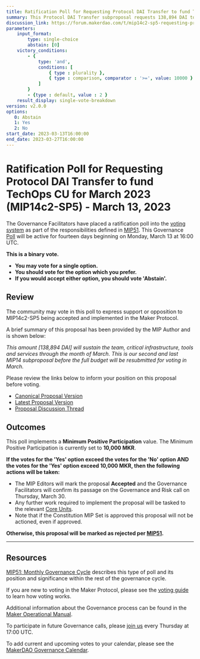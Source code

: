 ```yaml
---
title: Ratification Poll for Requesting Protocol DAI Transfer to fund TechOps CU for March 2023 (MIP14c2-SP5) - March 13, 2023
summary: This Protocol DAI Transfer subproposal requests 138,894 DAI to fund TechOps for March 2023.
discussion_link: https://forum.makerdao.com/t/mip14c2-sp5-requesting-protocol-dai-transfer-to-fund-techops-cu-for-march-2023/19624
parameters:
    input_format:
        type: single-choice
        abstain: [0]
    victory_conditions:
        - {
            type: 'and',
            conditions: [
                { type : plurality },
                { type : comparison, comparator : '>=', value: 10000 }
            ]
        }
        - {type : default, value : 2 }
    result_display: single-vote-breakdown
version: v2.0.0
options:
   0: Abstain
   1: Yes
   2: No
start_date: 2023-03-13T16:00:00
end_date: 2023-03-27T16:00:00
---
```

# Ratification Poll for Requesting Protocol DAI Transfer to fund TechOps CU for March 2023 (MIP14c2-SP5) - March 13, 2023

The Governance Facilitators have placed a ratification poll into the [voting system](https://vote.makerdao.com/polling) as part of the responsibilities defined in [MIP51](https://mips.makerdao.com/mips/details/MIP51). This Governance [Poll](https://manual.makerdao.com/governance/governance-cycle/monthly-governance-cycle#week-2) will be active for fourteen days beginning on Monday, March 13 at 16:00 UTC.

**This is a binary vote.**
- **You may vote for a single option.**
- **You should vote for the option which you prefer.**
- **If you would accept either option, you should vote 'Abstain'.**

## Review

The community may vote in this poll to express support or opposition to MIP14c2-SP5 being accepted and implemented in the Maker Protocol.

A brief summary of this proposal has been provided by the MIP Author and is shown below:

*This amount [138,894 DAI] will sustain the team, critical infrastructure, tools and services through the month of March. This is our second and last MIP14 subproposal before the full budget will be resubmitted for voting in March.*

Please review the links below to inform your position on this proposal before voting.
* [Canonical Proposal Version](https://github.com/makerdao/mips/blob/1a57d2a02d68dc746915ed662940b8afac176f06/MIP14/MIP14c2-Subproposals/MIP14c2-SP5.md)
* [Latest Proposal Version](https://mips.makerdao.com/mips/details/MIP14c2SP5)
* [Proposal Discussion Thread](https://forum.makerdao.com/t/mip14c2-sp5-requesting-protocol-dai-transfer-to-fund-techops-cu-for-march-2023/19624)

## Outcomes

This poll implements a **Minimum Positive Participation** value. The Minimum Positive Participation is currently set to **10,000 MKR**.

**If the votes for the 'Yes' option exceed the votes for the 'No' option AND the votes for the 'Yes' option exceed 10,000 MKR, then the following actions will be taken:**
* The MIP Editors will mark the proposal **Accepted** and the Governance Facilitators will confirm its passage on the Governance and Risk call on Thursday, March 30.
* Any further work required to implement the proposal will be tasked to the relevant [Core Units](https://mips.makerdao.com/mips/details/MIP38#mip38c2-core-unit-state).
* Note that if the Constitution MIP Set is approved this proposal will not be actioned, even if approved.

**Otherwise, this proposal will be marked as rejected per [MIP51](https://mips.makerdao.com/mips/details/MIP51#mip51c2-ratification-poll).**

---

## Resources

[MIP51: Monthly Governance Cycle](https://mips.makerdao.com/mips/details/MIP51) describes this type of poll and its position and significance within the rest of the governance cycle.

If you are new to voting in the Maker Protocol, please see the [voting guide](https://manual.makerdao.com/governance/voting-in-makerdao/on-chain-governance) to learn how voting works.

Additional information about the Governance process can be found in the [Maker Operational Manual](https://manual.makerdao.com).

To participate in future Governance calls, please [join us](https://forum.makerdao.com/tag/pubcall-:-governance-and-risk) every Thursday at 17:00 UTC.

To add current and upcoming votes to your calendar, please see the [MakerDAO Governance Calendar](https://manual.makerdao.com/makerdao/calendars/governance-calendar).
